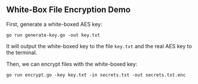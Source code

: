 White-Box File Encryption Demo
------------------------------

First, generate a white-boxed AES key:

```
go run generate-key.go -out key.txt
```

It will output the white-boxed key to the file `key.txt` and the real AES key to the terminal.

Then, we can encrypt files with the white-boxed key:

```
go run encrypt.go -key key.txt -in secrets.txt -out secrets.txt.enc
```
